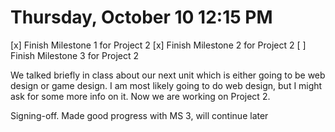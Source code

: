 # Thursday, October 10 12:15 PM
[x] Finish Milestone 1 for Project 2
[x] Finish Milestone 2 for Project 2
[ ] Finish Milestone 3 for Project 2

We talked briefly in class about our next unit which is either going to be web design or game design. I am most likely going to do web design, but I might ask for some more info on it. Now we are working on Project 2.


Signing-off. Made good progress with MS 3, will continue later
